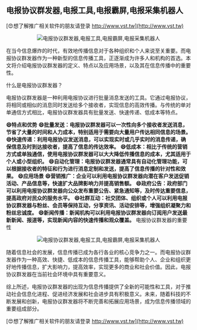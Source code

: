 ## **电报协议群发器,电报工具,电报霸屏,电报采集机器人**

[😍想了解推广相关软件的朋友请登录 http://www.vst.tw](http://www.vst.tw)

 <center><img src="https://vst.tw/MP4/tuiguang/png/5.png" alt="电报协议群发器,电报工具,电报霸屏,电报采集机器人"></center>

在当今信息爆炸的时代，有效地传播信息对于各种组织和个人来说至关重要。而电报协议群发器作为一种新型的信息传播工具，正逐渐成为许多人和机构的首选。本文将介绍电报协议群发器的定义、特点以及应用场景，以及其在信息传播中的重要性。

什么是电报协议群发器？

电报协议群发器是一种利用电报协议进行批量消息发送的工具。它通过电报协议，将相同或相似的消息同时发送给多个接收者，实现信息的高效传播。与传统的单对单通信方式相比，电报协议群发器具有批量发送、快速传递、低成本等特点。

**😄特点和优势**
**😄批量发送：电报协议群发器可以一次性向多个接收者发送消息，节省了大量的时间和人力成本，特别适用于需要向大量用户传达相同信息的场景。**
**😄快速传递：利用电报协议发送消息，可以实现实时或几乎实时的消息传递，确保信息及时到达接收者，提高了信息的传达效率。**
**😄低成本：相比于传统的营销方式或单独通信，使用电报协议群发器可以大大降低传播信息的成本，尤其适用于个人或小型组织。**
**😄自动化管理：电报协议群发器通常具有自动化管理功能，可以根据接收者的特征和行为进行消息定制和发送，提高了信息传播的针对性和效果。**
**😄应用场景**
**😄营销推广：企业可以利用电报协议群发器向潜在客户发送促销活动、产品信息等，快速扩大品牌影响力并提高销售额。**
**😄政府公告：政府部门可以利用电报协议群发器向公众发布重要公告、紧急通知等，及时传达重要信息，提高政府对民众的服务水平。**
**😄社群互动：社交团体、组织或个人可以利用电报协议群发器与粉丝、会员等保持互动，分享资讯、活动安排等，增强组织凝聚力和粉丝忠诚度。**
**😄新闻传播：新闻机构可以利用电报协议群发器向订阅用户发送最新新闻、报道等，实现新闻内容的快速传播和观众覆盖。**
电报协议群发器的重要性

 <center><img src="https://vst.tw/MP4/tuiguang/png/1.png" alt="电报协议群发器,电报工具,电报霸屏,电报采集机器人"></center>

随着信息社会的发展，信息传播已成为各行各业的核心竞争力之一。而电报协议群发器作为一种高效、快捷、低成本的信息传播工具，能够帮助个人、企业和组织更好地传播信息，扩大影响力，提高效率，实现更多的商业和社会价值。因此，电报协议群发器在当前社会环境中具有重要意义。

综上所述，电报协议群发器的出现为信息传播提供了全新的可能性和工具，对于推动社会信息化进程、促进经济发展和社会进步具有积极意义。未来，随着科技的不断发展和创新，电报协议群发器将不断完善和拓展应用场景，成为信息传播领域的重要组成部分。

[😍想了解推广相关软件的朋友请登录 http://www.vst.tw](http://www.vst.tw)



